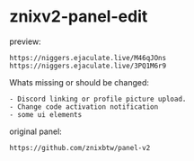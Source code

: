 # znixv2-panel-edit


preview:
```
https://niggers.ejaculate.live/M46qJOns
https://niggers.ejaculate.live/3PQ1M6r9
```


Whats missing or should be changed:
```
- Discord linking or profile picture upload.
- Change code activation notification
- some ui elements
```


original panel:
```
https://github.com/znixbtw/panel-v2

```
